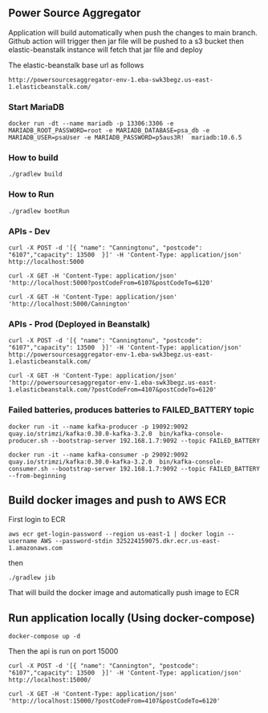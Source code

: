 ## Power Source Aggregator 

Application will build automatically when push the changes to main branch. Github action will trigger then jar file 
will be pushed to a s3 bucket then elastic-beanstalk instance will fetch that jar file and deploy

The elastic-beanstalk base url as follows

`http://powersourcesaggregator-env-1.eba-swk3begz.us-east-1.elasticbeanstalk.com/`

### Start MariaDB
```
docker run -dt --name mariadb -p 13306:3306 -e MARIADB_ROOT_PASSWORD=root -e MARIADB_DATABASE=psa_db -e MARIADB_USER=psaUser -e MARIADB_PASSWORD=p5aus3R!  mariadb:10.6.5
```

### How to build

```
./gradlew build
```

### How to Run

```
./gradlew bootRun

```

### APIs - Dev

`curl -X POST -d '[{ "name": "Canningtonu", "postcode": "6107","capacity": 13500  }]' -H 'Content-Type: application/json' http://localhost:5000`

`curl -X GET -H 'Content-Type: application/json' 'http://localhost:5000?postCodeFrom=6107&postCodeTo=6120'`

`curl -X GET -H 'Content-Type: application/json' 'http://localhost:5000/Cannington'`

### APIs - Prod (Deployed in Beanstalk)

`curl -X POST -d '[{ "name": "Canningtonu", "postcode": "6107","capacity": 13500  }]' -H 'Content-Type: application/json' http://powersourcesaggregator-env-1.eba-swk3begz.us-east-1.elasticbeanstalk.com/`

`curl -X GET -H 'Content-Type: application/json' 'http://powersourcesaggregator-env-1.eba-swk3begz.us-east-1.elasticbeanstalk.com/?postCodeFrom=4107&postCodeTo=6120'`

### Failed batteries, produces batteries to FAILED_BATTERY topic

`docker run -it --name kafka-producer -p 19092:9092  quay.io/strimzi/kafka:0.30.0-kafka-3.2.0  bin/kafka-console-producer.sh --bootstrap-server 192.168.1.7:9092 --topic FAILED_BATTERY`

`docker run -it --name kafka-consumer -p 29092:9092  quay.io/strimzi/kafka:0.30.0-kafka-3.2.0  bin/kafka-console-consumer.sh --bootstrap-server 192.168.1.7:9092 --topic FAILED_BATTERY --from-beginning`

## Build docker images and push to AWS ECR

First login to  ECR

`aws ecr get-login-password --region us-east-1 | docker login --username AWS --password-stdin 325224159075.dkr.ecr.us-east-1.amazonaws.com`

then
```
./gradlew jib

```

That will build the docker image and automatically push image to ECR

## Run application locally (Using docker-compose)

```
docker-compose up -d

```

Then the api is run on port 15000

`curl -X POST -d '[{ "name": "Cannington", "postcode": "6107","capacity": 13500  }]' -H 'Content-Type: application/json' http://localhost:15000/`

`curl -X GET -H 'Content-Type: application/json' 'http://localhost:15000/?postCodeFrom=4107&postCodeTo=6120'`
